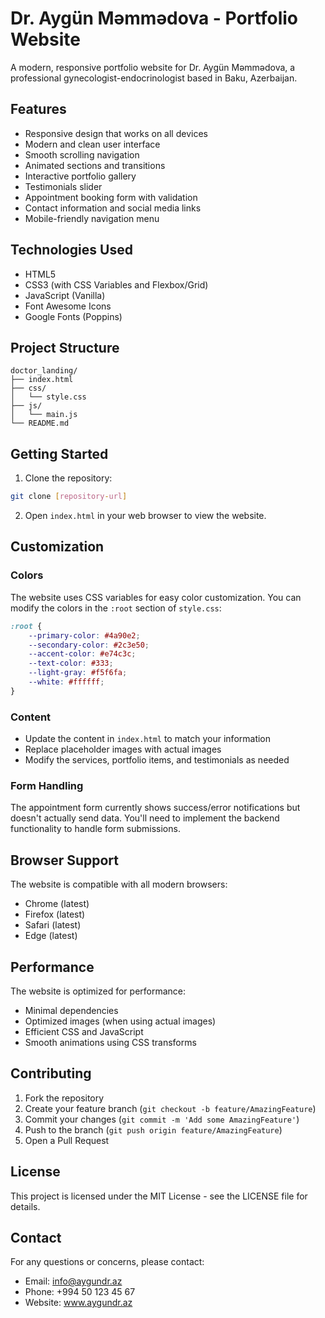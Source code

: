 # Dr. Aygün Məmmədova - Portfolio Website

A modern, responsive portfolio website for Dr. Aygün Məmmədova, a professional gynecologist-endocrinologist based in Baku, Azerbaijan.

## Features

- Responsive design that works on all devices
- Modern and clean user interface
- Smooth scrolling navigation
- Animated sections and transitions
- Interactive portfolio gallery
- Testimonials slider
- Appointment booking form with validation
- Contact information and social media links
- Mobile-friendly navigation menu

## Technologies Used

- HTML5
- CSS3 (with CSS Variables and Flexbox/Grid)
- JavaScript (Vanilla)
- Font Awesome Icons
- Google Fonts (Poppins)

## Project Structure

```
doctor_landing/
├── index.html
├── css/
│   └── style.css
├── js/
│   └── main.js
└── README.md
```

## Getting Started

1. Clone the repository:
```bash
git clone [repository-url]
```

2. Open `index.html` in your web browser to view the website.

## Customization

### Colors
The website uses CSS variables for easy color customization. You can modify the colors in the `:root` section of `style.css`:

```css
:root {
    --primary-color: #4a90e2;
    --secondary-color: #2c3e50;
    --accent-color: #e74c3c;
    --text-color: #333;
    --light-gray: #f5f6fa;
    --white: #ffffff;
}
```

### Content
- Update the content in `index.html` to match your information
- Replace placeholder images with actual images
- Modify the services, portfolio items, and testimonials as needed

### Form Handling
The appointment form currently shows success/error notifications but doesn't actually send data. You'll need to implement the backend functionality to handle form submissions.

## Browser Support

The website is compatible with all modern browsers:
- Chrome (latest)
- Firefox (latest)
- Safari (latest)
- Edge (latest)

## Performance

The website is optimized for performance:
- Minimal dependencies
- Optimized images (when using actual images)
- Efficient CSS and JavaScript
- Smooth animations using CSS transforms

## Contributing

1. Fork the repository
2. Create your feature branch (`git checkout -b feature/AmazingFeature`)
3. Commit your changes (`git commit -m 'Add some AmazingFeature'`)
4. Push to the branch (`git push origin feature/AmazingFeature`)
5. Open a Pull Request

## License

This project is licensed under the MIT License - see the LICENSE file for details.

## Contact

For any questions or concerns, please contact:
- Email: info@aygundr.az
- Phone: +994 50 123 45 67
- Website: www.aygundr.az 